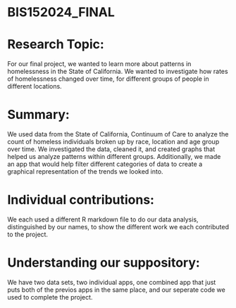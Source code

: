 # BIS152024_FINAL

# Research Topic:

For our final project, we wanted to learn more about patterns in homelessness in the State of California. We wanted to investigate how rates of homelessness changed over time, for different groups of people in different locations.

# Summary:

We used data from the State of California, Continuum of Care to analyze the count of homeless individuals broken up by race, location and age group over time. We investigated the data, cleaned it, and created graphs that helped us analyze patterns within different groups. Additionally, we made an app that would help filter different categories of data to create a graphical representation of the trends we looked into.

# Individual contributions:

We each used a different R markdown file to do our data analysis, distinguished by our names, to show the different work we each contributed to the project.

# Understanding our suppository:

We have two data sets, two individual apps, one combined app that just puts both of the previos apps in the same place, and our seperate code we used to complete the project.
